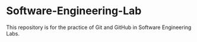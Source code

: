 # Software-Engineering-Lab
This repository is for the practice of Git and GitHub in Software Engineering Labs.